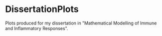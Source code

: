 # DissertationPlots
Plots produced for my dissertation in "Mathematical Modelling of Immune and Inflammatory Responses". 
